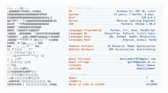 <picture>
  <source srcset="https://raw.githubusercontent.com/mmazinjameel/mmazinjameel/main/dark_mode.svg?v=1749140001" media="(prefers-color-scheme: dark)">
  <img src="https://raw.githubusercontent.com/mmazinjameel/mmazinjameel/main/light_mode.svg?v=1749140001">
</picture>
